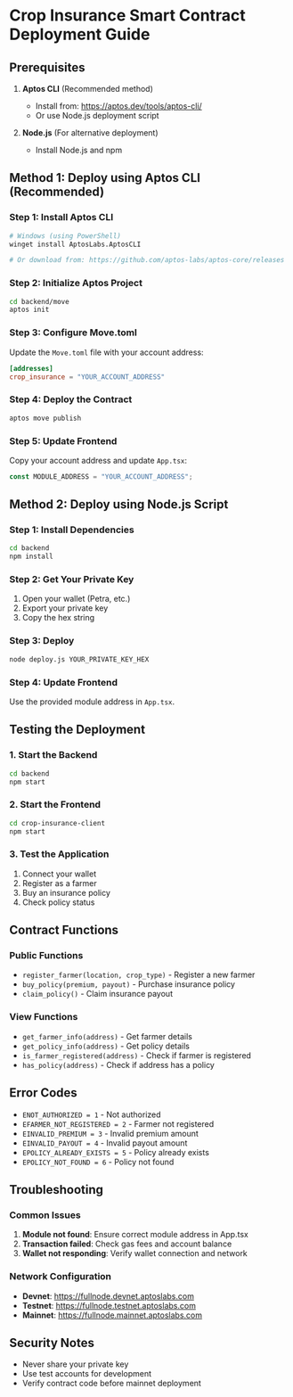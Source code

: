 # Crop Insurance Smart Contract Deployment Guide

## Prerequisites

1. **Aptos CLI** (Recommended method)
   - Install from: https://aptos.dev/tools/aptos-cli/
   - Or use Node.js deployment script

2. **Node.js** (For alternative deployment)
   - Install Node.js and npm

## Method 1: Deploy using Aptos CLI (Recommended)

### Step 1: Install Aptos CLI
```bash
# Windows (using PowerShell)
winget install AptosLabs.AptosCLI

# Or download from: https://github.com/aptos-labs/aptos-core/releases
```

### Step 2: Initialize Aptos Project
```bash
cd backend/move
aptos init
```

### Step 3: Configure Move.toml
Update the `Move.toml` file with your account address:
```toml
[addresses]
crop_insurance = "YOUR_ACCOUNT_ADDRESS"
```

### Step 4: Deploy the Contract
```bash
aptos move publish
```

### Step 5: Update Frontend
Copy your account address and update `App.tsx`:
```typescript
const MODULE_ADDRESS = "YOUR_ACCOUNT_ADDRESS";
```

## Method 2: Deploy using Node.js Script

### Step 1: Install Dependencies
```bash
cd backend
npm install
```

### Step 2: Get Your Private Key
1. Open your wallet (Petra, etc.)
2. Export your private key
3. Copy the hex string

### Step 3: Deploy
```bash
node deploy.js YOUR_PRIVATE_KEY_HEX
```

### Step 4: Update Frontend
Use the provided module address in `App.tsx`.

## Testing the Deployment

### 1. Start the Backend
```bash
cd backend
npm start
```

### 2. Start the Frontend
```bash
cd crop-insurance-client
npm start
```

### 3. Test the Application
1. Connect your wallet
2. Register as a farmer
3. Buy an insurance policy
4. Check policy status

## Contract Functions

### Public Functions
- `register_farmer(location, crop_type)` - Register a new farmer
- `buy_policy(premium, payout)` - Purchase insurance policy
- `claim_policy()` - Claim insurance payout

### View Functions
- `get_farmer_info(address)` - Get farmer details
- `get_policy_info(address)` - Get policy details
- `is_farmer_registered(address)` - Check if farmer is registered
- `has_policy(address)` - Check if address has a policy

## Error Codes
- `ENOT_AUTHORIZED = 1` - Not authorized
- `EFARMER_NOT_REGISTERED = 2` - Farmer not registered
- `EINVALID_PREMIUM = 3` - Invalid premium amount
- `EINVALID_PAYOUT = 4` - Invalid payout amount
- `EPOLICY_ALREADY_EXISTS = 5` - Policy already exists
- `EPOLICY_NOT_FOUND = 6` - Policy not found

## Troubleshooting

### Common Issues
1. **Module not found**: Ensure correct module address in App.tsx
2. **Transaction failed**: Check gas fees and account balance
3. **Wallet not responding**: Verify wallet connection and network

### Network Configuration
- **Devnet**: https://fullnode.devnet.aptoslabs.com
- **Testnet**: https://fullnode.testnet.aptoslabs.com
- **Mainnet**: https://fullnode.mainnet.aptoslabs.com

## Security Notes
- Never share your private key
- Use test accounts for development
- Verify contract code before mainnet deployment
